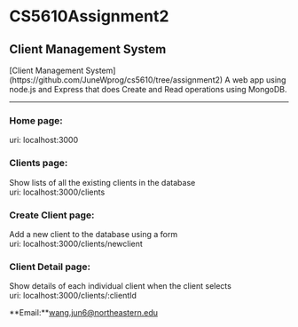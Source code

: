 <h1>CS5610Assignment2</h1>

<h2>Client Management System</h2>
[Client Management System](https://github.com/JuneWprog/cs5610/tree/assignment2)
A web app using node.js and Express that does Create and Read operations using MongoDB.
<hr>
<h3>Home page: </h3>
uri: localhost:3000

<h3>Clients page: </h3>
Show lists of all the existing clients in the database<br>
uri: localhost:3000/clients
<h3>Create Client page: </h3>
Add a new client to the database using a form<br>
uri: localhost:3000/clients/newclient
<h3>Client Detail page: </h3>
Show details of each individual client when the client selects<br>
uri: localhost:3000/clients/:clientId

**Email:**wang.jun6@northeastern.edu
